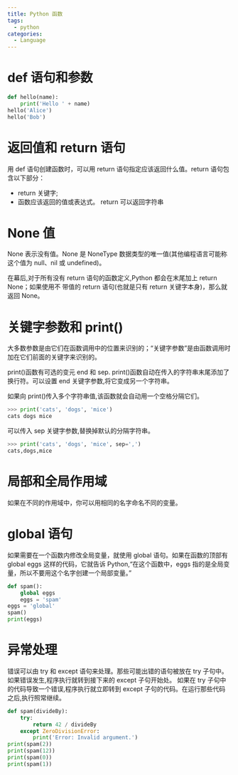 ```yaml
---
title: Python 函数
tags:
  - python
categories:
  - Language
---
```

# def 语句和参数
```python
def hello(name):
    print('Hello ' + name)
hello('Alice')
hello('Bob')
```
# 返回值和 return 语句
用 def 语句创建函数时，可以用 return 语句指定应该返回什么值。return 语句包含以下部分：
- return 关键字;
- 函数应该返回的值或表达式。
return 可以返回字符串
# None 值
None 表示没有值。None 是 NoneType 数据类型的唯一值(其他编程语言可能称这个值为 null、nil 或 undefined)。

在幕后,对于所有没有 return 语句的函数定义,Python 都会在末尾加上 return None；如果使用不
带值的 return 语句(也就是只有 return 关键字本身)，那么就返回 None。
# 关键字参数和 print()
大多数参数是由它们在函数调用中的位置来识别的；“关键字参数”是由函数调用时加在它们前面的关键字来识别的。

print()函数有可选的变元 end 和 sep.
print()函数自动在传入的字符串末尾添加了换行符。可以设置 end 关键字参数,将它变成另一个字符串。

如果向 print()传入多个字符串值,该函数就会自动用一个空格分隔它们。
```python
>>> print('cats', 'dogs', 'mice')
cats dogs mice
```
可以传入 sep 关键字参数,替换掉默认的分隔字符串。
```python
>>> print('cats', 'dogs', 'mice', sep=',')
cats,dogs,mice
```
# 局部和全局作用域
如果在不同的作用域中，你可以用相同的名字命名不同的变量。
# global 语句
如果需要在一个函数内修改全局变量，就使用 global 语句。如果在函数的顶部有 global eggs 这样的代码，它就告诉 Python,“在这个函数中，eggs 指的是全局变量，所以不要用这个名字创建一个局部变量。”
```python
def spam():
    global eggs
    eggs = 'spam'
eggs = 'global'
spam()
print(eggs)
```
# 异常处理
错误可以由 try 和 except 语句来处理。那些可能出错的语句被放在 try 子句中。如果错误发生,程序执行就转到接下来的 except 子句开始处。
如果在 try 子句中的代码导致一个错误,程序执行就立即转到 except 子句的代码。在运行那些代码之后,执行照常继续。
```python
def spam(divideBy):
    try:
        return 42 / divideBy
    except ZeroDivisionError:
        print('Error: Invalid argument.')
print(spam(2))
print(spam(12))
print(spam(0))
print(spam(1))
```